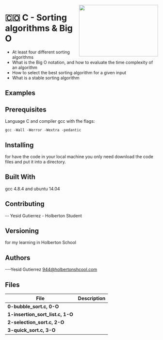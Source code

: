 <p>
<img width="260" height="170" src="https://davidjohncoleman.com/wp-djc/wp-content/uploads/2017/06/HBTN-Borderless-CMYK-Logo-Vertical-Color-Black@1200ppi-300x236.png" align="right" >
</p>





# :colombia: C - Sorting algorithms & Big O                                     
- At least four different sorting algorithms
- What is the Big O notation, and how to evaluate the time complexity of an algorithm
- How to select the best sorting algorithm for a given input
- What is a stable sorting algorithm
## Examples                                                                     
## Prerequisites                                                                
Language C and compiler gcc with fhe flags:                                     
```                                                                             
gcc -Wall -Werror -Wextra -pedantic                                             
```                                                                             
## Installing                                                                   
                                                                                
for have the code in your local machine you only need download the code files and put it into a directory.
## Built With                                                                   
                                                                                
gcc 4.8.4 and ubuntu 14.04                                                      
                                                                                
## Contributing                                                                 
                                                                                
-- Yesid Gutierrez - Holberton Student                                          
                                                                                
## Versioning                                                                   
for my learning in Holberton School                                             
                                                                                
## Authors                                                                      
                                                                                
---Yesid Gutierrez  944@holbertonshcool.com                                     
                                                                                
## Files                                                                        
                                                                                
|              File                |               Description                  |
| ---------------------------------| ------------------------------------------ |
|**0-bubble_sort.c, 0-O**          |
|**1-insertion_sort_list.c, 1-O**  |
|**2-selection_sort.c, 2-O**       |
|**3-quick_sort.c, 3-O**           |
